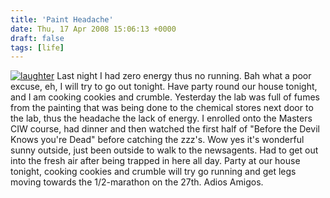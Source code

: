```yaml
---
title: 'Paint Headache'
date: Thu, 17 Apr 2008 15:06:13 +0000
draft: false
tags: [life]
---
```


[![](/shared/2008/04/laughter.gif "laughter")](/shared/2008/04/laughter.gif) Last night I had zero energy thus no running. Bah what a poor excuse, eh, I will try to go out tonight. Have party round our house tonight, and I am cooking cookies and crumble. Yesterday the lab was full of fumes from the painting that was being done to the chemical stores next door to the lab, thus the headache the lack of energy. I enrolled onto the Masters CIW course, had dinner and then watched the first half of "Before the Devil Knows you're Dead" before catching the zzz's. Wow yes it's wonderful sunny outside, just been outside to walk to the newsagents. Had to get out into the fresh air after being trapped in here all day. Party at our house tonight, cooking cookies and crumble will try go running and get legs moving towards the 1/2-marathon on the 27th. Adios Amigos.
